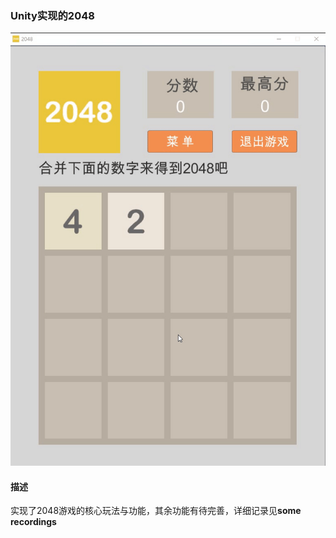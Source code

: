### Unity实现的2048
![游戏界面](https://raw.githubusercontent.com/sunyuhang01/2048WithUnity/master/imgs/show.gif)
#### 描述  
实现了2048游戏的核心玩法与功能，其余功能有待完善，详细记录见**some recordings**